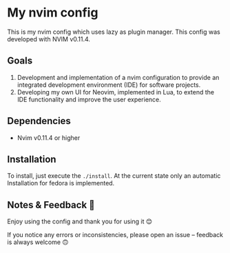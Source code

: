 # My nvim config

This is my nvim config which uses lazy as plugin manager. This config was
developed with NVIM v0.11.4.

## Goals

1. Development and implementation of a nvim configuration to provide an
   integrated development environment (IDE) for software projects.
1. Developing my own UI for Neovim, implemented in Lua, to extend the
   IDE functionality and improve the user experience.

## Dependencies

- Nvim v0.11.4 or higher

## Installation

To install, just execute the `./install`. At the current state only an
automatic Installation for fedora is implemented.

## Notes & Feedback 🎉

Enjoy using the config and thank you for using it 😊

If you notice any errors or inconsistencies, please open an issue – feedback
is always welcome 🙃
